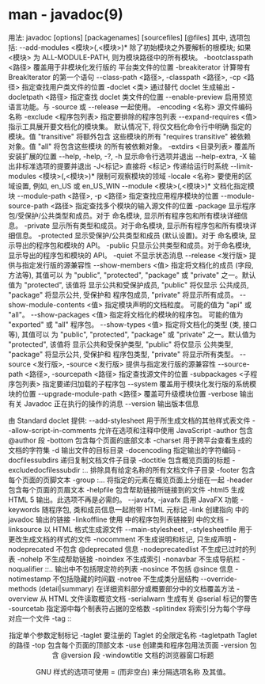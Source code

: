 # man - javadoc(9)

用法:
    javadoc [options] [packagenames] [sourcefiles] [@files]
其中, 选项包括:
    --add-modules <模块>(,<模块>)*
                  除了初始模块之外要解析的根模块;
                  如果 <模块> 为 ALL-MODULE-PATH,
                  则为模块路径中的所有模块。
    -bootclasspath <路径>
                  覆盖用于非模块化发行版的
                  平台类文件的位置
    -breakiterator
                  计算带有 BreakIterator 的第一个语句
    --class-path <路径>, -classpath <路径>, -cp <路径>
                  指定查找用户类文件的位置
    -doclet <类>   通过替代 doclet 生成输出
    -docletpath <路径>
                  指定查找 doclet 类文件的位置
    --enable-preview
                  启用预览语言功能。与 -source 或 --release
                  一起使用。
    -encoding <名称>
                  源文件编码名称
    -exclude <程序包列表>
                  指定要排除的程序包列表
    --expand-requires <值>
                  指示工具展开要文档化的模块集。
                  默认情况下, 将仅文档化命令行中明确
                  指定的模块。值 "transitive" 将额外包含
                  这些模块的所有 "requires transitive"
                  被依赖对象。值 "all" 将包含这些模块
                  的所有被依赖对象。
    -extdirs <目录列表>
                  覆盖所安装扩展的位置
    --help, -help, -?, -h
                  显示命令行选项并退出
    --help-extra, -X
                  输出非标准选项的提要并退出
    -J<标记>        直接将 <标记> 传递给运行时系统
    --limit-modules <模块>(,<模块>)*
                  限制可观察模块的领域
    -locale <名称>  要使用的区域设置, 例如, en_US 或 en_US_WIN
    --module <模块>(,<模块>)*
                  文档化指定模块
    --module-path <路径>, -p <路径>
                  指定查找应用程序模块的位置
    --module-source-path <路径>
                  指定查找多个模块的输入源文件的位置
    -package
                  显示程序包/受保护/公共类型和成员。对于
                  命名模块, 显示所有程序包和所有模块详细信息。
    -private
                  显示所有类型和成员。对于命名模块,
                  显示所有程序包和所有模块详细信息。
    -protected
                  显示受保护/公共类型和成员 (默认设置)。对于
                  命名模块, 显示导出的程序包和模块的 API。
    -public
                  只显示公共类型和成员。对于命名模块,
                  显示导出的程序包和模块的 API。
    -quiet        不显示状态消息
    --release <发行版>
                  提供与指定发行版的源兼容性
    --show-members <值>
                  指定将文档化的成员 (字段, 方法等), 其值可以
                  为 "public", "protected", "package" 或
                  "private" 之一。默认值为 "protected", 该值将
                  显示公共和受保护成员, "public" 将仅显示
                  公共成员, "package" 将显示公共, 受保护和
                  程序包成员, "private" 将显示所有成员。
    --show-module-contents <值>
                  指定模块声明的文档粒度。
                  可能的值为 "api" 或 "all"。
    --show-packages <值>
                  指定将文档化的模块的程序包。
                  可能的值为 "exported" 或 "all" 程序包。
    --show-types <值>
                  指定将文档化的类型 (类, 接口等), 其值可以
                  为 "public", "protected", "package" 或
                  "private" 之一。默认值为 "protected", 该值将
                  显示公共和受保护类型, "public" 将仅显示
                  公共类型, "package" 将显示公共, 受保护和
                  程序包类型, "private" 将显示所有类型。
    --source <发行版>, -source <发行版>
                  提供与指定发行版的源兼容性
    --source-path <路径>, -sourcepath <路径>
                  指定查找源文件的位置
    -subpackages <子程序包列表>
                  指定要递归加载的子程序包
    --system <jdk>
                  覆盖用于模块化发行版的系统模块的位置
    --upgrade-module-path <路径>
                  覆盖可升级模块位置
    -verbose      输出有关 Javadoc 正在执行的操作的消息
    --version     输出版本信息

由 Standard doclet 提供:
    --add-stylesheet <file>
                  用于所生成文档的其他样式表文件
    --allow-script-in-comments
                  允许在选项和注释中使用 JavaScript
    -author       包含 @author 段
    -bottom <html-code>
                  包含每个页面的底部文本
    -charset <charset>
                  用于跨平台查看生成的文档的字符集
    -d <directory>
                  输出文件的目标目录
    -docencoding <name>
                  指定输出的字符编码
    -docfilessubdirs
                  递归复制文档文件子目录
    -doctitle <html-code>
                  包含概览页面的标题
    -excludedocfilessubdir <name>:..
                  排除具有给定名称的所有文档文件子目录
    -footer <html-code>
                  包含每个页面的页脚文本
    -group <name> <g1>:<g2>...
                  将指定的元素在概览页面上分组在一起
    -header <html-code>
                  包含每个页面的页眉文本
    -helpfile <file>
                  包含帮助链接所链接到的文件
    -html5        生成 HTML 5 输出。此选项不再是必需的。
    --javafx, -javafx
                  启用 JavaFX 功能
    -keywords     随程序包, 类和成员信息一起附带 HTML 元标记
    -link <url>   创建指向 <url> 中的 javadoc 输出的链接
    -linkoffline <url1> <url2>
                  使用 <url2> 中的程序包列表链接到 <url1> 中的文档
    -linksource   以 HTML 格式生成源文件
    --main-stylesheet <file>, -stylesheetfile <file>
                  用于更改生成文档的样式的文件
    -nocomment    不生成说明和标记, 只生成声明
    -nodeprecated
                  不包含 @deprecated 信息
    -nodeprecatedlist
                  不生成已过时的列表
    -nohelp       不生成帮助链接
    -noindex      不生成索引
    -nonavbar     不生成导航栏
    -noqualifier <name1>:<name2>:..
                  输出中不包括限定符的列表
    -nosince      不包括 @since 信息
    -notimestamp  不包括隐藏的时间戳
    -notree       不生成类分层结构
    --override-methods (detail|summary)
                  在详细资料部分或概要部分中的文档覆盖方法
    -overview <file>
                  从 HTML 文件读取概览文档
    -serialwarn   生成有关 @serial 标记的警告
    -sourcetab <tab length>
                  指定源中每个制表符占据的空格数
    -splitindex   将索引分为每个字母对应一个文件
    -tag <name>:<locations>:<header>
                  指定单个参数定制标记
    -taglet       要注册的 Taglet 的全限定名称
    -tagletpath   Taglet 的路径
    -top <html-code>
                  包含每个页面的顶部文本
    -use          创建类和程序包用法页面
    -version      包含 @version 段
    -windowtitle <text>
                  文档的浏览器窗口标题

GNU 样式的选项可使用 = (而非空白) 来分隔选项名称
及其值。